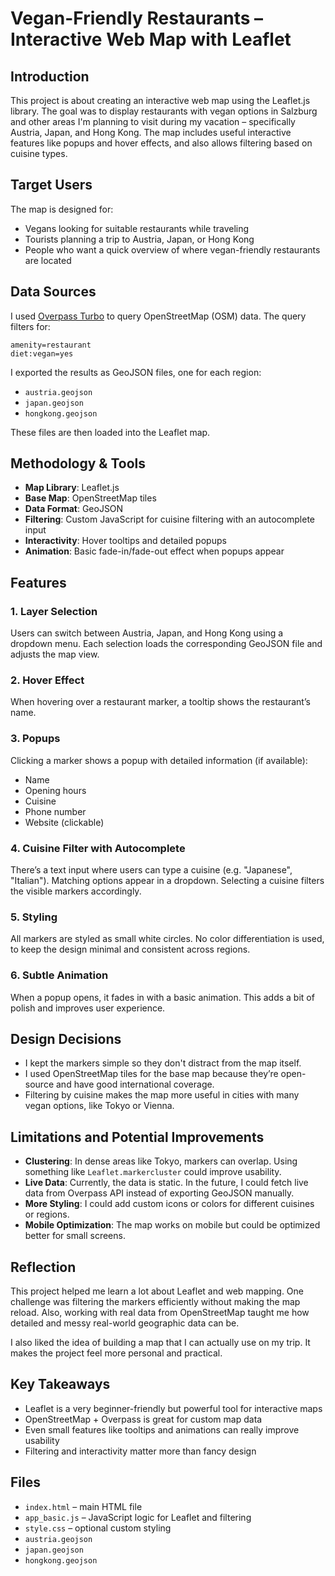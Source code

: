 # Vegan-Friendly Restaurants – Interactive Web Map with Leaflet

## Introduction

This project is about creating an interactive web map using the Leaflet.js library. The goal was to display restaurants with vegan options in Salzburg and other areas I'm planning to visit during my vacation – specifically Austria, Japan, and Hong Kong. The map includes useful interactive features like popups and hover effects, and also allows filtering based on cuisine types.

## Target Users

The map is designed for:
- Vegans looking for suitable restaurants while traveling
- Tourists planning a trip to Austria, Japan, or Hong Kong
- People who want a quick overview of where vegan-friendly restaurants are located

## Data Sources

I used [Overpass Turbo](https://overpass-turbo.eu/) to query OpenStreetMap (OSM) data. The query filters for:

```
amenity=restaurant
diet:vegan=yes
```

I exported the results as GeoJSON files, one for each region:
- `austria.geojson`
- `japan.geojson`
- `hongkong.geojson`

These files are then loaded into the Leaflet map.

## Methodology & Tools

- **Map Library**: Leaflet.js
- **Base Map**: OpenStreetMap tiles
- **Data Format**: GeoJSON
- **Filtering**: Custom JavaScript for cuisine filtering with an autocomplete input
- **Interactivity**: Hover tooltips and detailed popups
- **Animation**: Basic fade-in/fade-out effect when popups appear

## Features

### 1. Layer Selection
Users can switch between Austria, Japan, and Hong Kong using a dropdown menu. Each selection loads the corresponding GeoJSON file and adjusts the map view.

### 2. Hover Effect
When hovering over a restaurant marker, a tooltip shows the restaurant’s name.

### 3. Popups
Clicking a marker shows a popup with detailed information (if available):
- Name
- Opening hours
- Cuisine
- Phone number
- Website (clickable)

### 4. Cuisine Filter with Autocomplete
There’s a text input where users can type a cuisine (e.g. "Japanese", "Italian"). Matching options appear in a dropdown. Selecting a cuisine filters the visible markers accordingly.

### 5. Styling
All markers are styled as small white circles. No color differentiation is used, to keep the design minimal and consistent across regions.

### 6. Subtle Animation
When a popup opens, it fades in with a basic animation. This adds a bit of polish and improves user experience.

## Design Decisions

- I kept the markers simple so they don't distract from the map itself.
- I used OpenStreetMap tiles for the base map because they’re open-source and have good international coverage.
- Filtering by cuisine makes the map more useful in cities with many vegan options, like Tokyo or Vienna.

## Limitations and Potential Improvements

- **Clustering**: In dense areas like Tokyo, markers can overlap. Using something like `Leaflet.markercluster` could improve usability.
- **Live Data**: Currently, the data is static. In the future, I could fetch live data from Overpass API instead of exporting GeoJSON manually.
- **More Styling**: I could add custom icons or colors for different cuisines or regions.
- **Mobile Optimization**: The map works on mobile but could be optimized better for small screens.

## Reflection

This project helped me learn a lot about Leaflet and web mapping. One challenge was filtering the markers efficiently without making the map reload. Also, working with real data from OpenStreetMap taught me how detailed and messy real-world geographic data can be.

I also liked the idea of building a map that I can actually use on my trip. It makes the project feel more personal and practical.

## Key Takeaways

- Leaflet is a very beginner-friendly but powerful tool for interactive maps
- OpenStreetMap + Overpass is great for custom map data
- Even small features like tooltips and animations can really improve usability
- Filtering and interactivity matter more than fancy design

## Files

- `index.html` – main HTML file
- `app_basic.js` – JavaScript logic for Leaflet and filtering
- `style.css` – optional custom styling
- `austria.geojson`
- `japan.geojson`
- `hongkong.geojson`